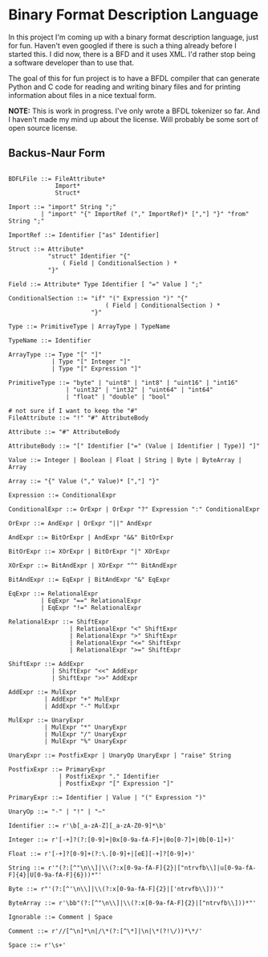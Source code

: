 Binary Format Description Language
==================================

In this project I'm coming up with a binary format description language, just
for fun. Haven't even googled if there is such a thing already before I
started this. I did now, there is a BFD and it uses XML. I'd rather stop being
a software developer than to use that.

The goal of this for fun project is to have a BFDL compiler that can generate
Python and C code for reading and writing binary files and for printing
information about files in a nice textual form.

**NOTE:** This is work in progress. I've only wrote a BFDL tokenizer so far.
And I haven't made my mind up about the license. Will probably be some sort of
open source license.

Backus-Naur Form
----------------

```BNF

BDFLFile ::= FileAttribute*
             Import*
             Struct*

Import ::= "import" String ";"
         | "import" "{" ImportRef ("," ImportRef)* [","] "}" "from" String ";"

ImportRef ::= Identifier ["as" Identifier]

Struct ::= Attribute*
           "struct" Identifier "{"
               ( Field | ConditionalSection ) *
           "}"

Field ::= Attribute* Type Identifier [ "=" Value ] ";"

ConditionalSection ::= "if" "(" Expression ")" "{"
                           ( Field | ConditionalSection ) *
                       "}"

Type ::= PrimitiveType | ArrayType | TypeName

TypeName ::= Identifier

ArrayType ::= Type "[" "]"
            | Type "[" Integer "]"
            | Type "[" Expression "]"

PrimitiveType ::= "byte" | "uint8" | "int8" | "uint16" | "int16"
                | "uint32" | "int32" | "uint64" | "int64"
                | "float" | "double" | "bool"

# not sure if I want to keep the "#"
FileAttribute ::= "!" "#" AttributeBody

Attribute ::= "#" AttributeBody

AttributeBody ::= "[" Identifier ["=" (Value | Identifier | Type)] "]"

Value ::= Integer | Boolean | Float | String | Byte | ByteArray | Array

Array ::= "{" Value ("," Value)* [","] "}"

Expression ::= ConditionalExpr

ConditionalExpr ::= OrExpr | OrExpr "?" Expression ":" ConditionalExpr

OrExpr ::= AndExpr | OrExpr "||" AndExpr

AndExpr ::= BitOrExpr | AndExpr "&&" BitOrExpr

BitOrExpr ::= XOrExpr | BitOrExpr "|" XOrExpr

XOrExpr ::= BitAndExpr | XOrExpr "^" BitAndExpr

BitAndExpr ::= EqExpr | BitAndExpr "&" EqExpr

EqExpr ::= RelationalExpr
         | EqExpr "==" RelationalExpr
         | EqExpr "!=" RelationalExpr

RelationalExpr ::= ShiftExpr
                 | RelationalExpr "<" ShiftExpr
                 | RelationalExpr ">" ShiftExpr
                 | RelationalExpr "<=" ShiftExpr
                 | RelationalExpr ">=" ShiftExpr

ShiftExpr ::= AddExpr
            | ShiftExpr "<<" AddExpr
            | ShiftExpr ">>" AddExpr

AddExpr ::= MulExpr
          | AddExpr "+" MulExpr
          | AddExpr "-" MulExpr

MulExpr ::= UnaryExpr
          | MulExpr "*" UnaryExpr
          | MulExpr "/" UnaryExpr
          | MulExpr "%" UnaryExpr

UnaryExpr ::= PostfixExpr | UnaryOp UnaryExpr | "raise" String

PostfixExpr ::= PrimaryExpr
              | PostfixExpr "." Identifier
              | PostfixExpr "[" Expression "]"

PrimaryExpr ::= Identifier | Value | "(" Expression ")"

UnaryOp ::= "-" | "!" | "~"

Identifier ::= r'\b[_a-zA-Z][_a-zA-Z0-9]*\b'

Integer ::= r'[-+]?(?:[0-9]+|0x[0-9a-fA-F]+|0o[0-7]+|0b[0-1]+)'

Float ::= r'[-+]?[0-9]+(?:\.[0-9]+|[eE][-+]?[0-9]+)'

String ::= r'"(?:[^"\n\\]|\\(?:x[0-9a-fA-F]{2}|["ntrvfb\\]|u[0-9a-fA-F]{4}|U[0-9a-fA-F]{6}))*"'

Byte ::= r"'(?:[^'\n\\]|\\(?:x[0-9a-fA-F]{2}|['ntrvfb\\]))'"

ByteArray ::= r'\bb"(?:[^"\n\\]|\\(?:x[0-9a-fA-F]{2}|["ntrvfb\\]))*"'

Ignorable ::= Comment | Space

Comment ::= r'//[^\n]*\n|/\*(?:[^\*]|\n|\*(?!\/))*\*/'

Space ::= r'\s+'
```